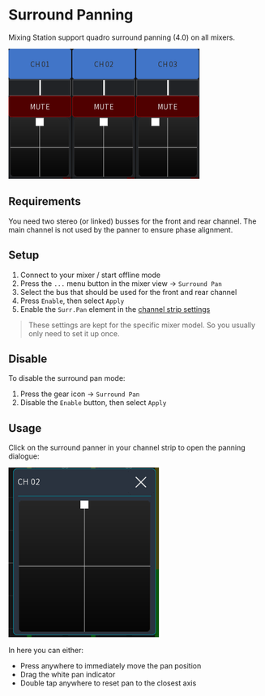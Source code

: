 # Surround Panning

Mixing Station support quadro surround panning (4.0) on all mixers.

![Surround panning](img/surround-pan.png)

## Requirements
You need two stereo (or linked) busses for the front and rear channel.
The main channel is not used by the panner to ensure phase alignment.

## Setup

1. Connect to your mixer / start offline mode
2. Press the `...` menu button in the mixer view -> `Surround Pan`
3. Select the bus that should be used for the front and rear channel
4. Press `Enable`, then select `Apply`
5. Enable the `Surr.Pan` element in the [channel strip settings](settings/channel-strip.md)

> These settings are kept for the specific mixer model. So you usually only need to set it up once.


## Disable
To disable the surround pan mode:

1. Press the gear icon -> `Surround Pan`
2. Disable the `Enable` button, then select `Apply`


## Usage
Click on the surround panner in your channel strip to open the panning dialogue:

![Surround pan popup](img/surround-pan-popup.png)

In here you can either:

- Press anywhere to immediately move the pan position
- Drag the white pan indicator
- Double tap anywhere to reset pan to the closest axis